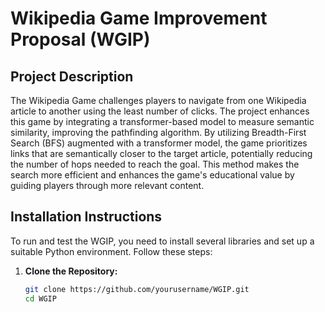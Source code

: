 # Wikipedia Game Improvement Proposal (WGIP)

## Project Description
The Wikipedia Game challenges players to navigate from one Wikipedia article to another using the least number of clicks. The project enhances this game by integrating a transformer-based model to measure semantic similarity, improving the pathfinding algorithm. By utilizing Breadth-First Search (BFS) augmented with a transformer model, the game prioritizes links that are semantically closer to the target article, potentially reducing the number of hops needed to reach the goal. This method makes the search more efficient and enhances the game's educational value by guiding players through more relevant content.

## Installation Instructions
To run and test the WGIP, you need to install several libraries and set up a suitable Python environment. Follow these steps:

1. **Clone the Repository:**
   ```bash
   git clone https://github.com/yourusername/WGIP.git
   cd WGIP
